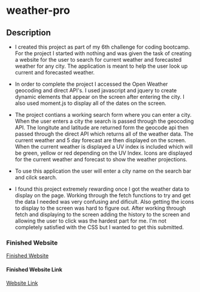 # weather-pro

## Description

- I created this project as part of my 6th challenge for coding bootcamp. For the project I started with nothing and was given the task of creating a website for the user to search for current weather and forecasted weather for any city. The application is meant to help the user look up current and forecasted weather. 

- In order to complete the project I accessed the Open Weather geocoding and direct API's. I used javascript and jquery to create dynamic elements that appear on the screen after entering the city. I also used moment.js to display all of the dates on the screen. 

- The project contians a working search form where you can enter a city. When the user enters a city the search is passed through the geocoding API. The longitute and latitude are returned form the geocode api then passed through the direct API which returns all of the weather data. The current weather and 5 day forecast are then displayed on the screen. When the current weather is displayed a UV index is included which will be green, yellow or red depending on the UV Index. Icons are displayed for the current weather and forecast to show the weather projections. 

- To use this application the user will enter a city name on the search bar and cilck search. 

- I found this project extremely rewarding once I got the weather data to display on the page. Working through the fetch functions to try and get the data I needed was very confusing and dificult. Also getting the icons to display to the screen was hard to figure out. After working through fetch and displaying to the screen adding the history to the screen and allowing the user to click was the hardest part for me. I'm not completely satisfied with the CSS but I wanted to get this submitted.  

### Finished Website

[Finished Website](/assets/Images/finished-project.png)

#### Finished Website Link

[Website Link](https://cmullan602.github.io/weather-pro/)